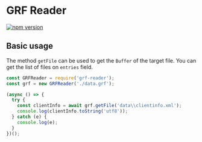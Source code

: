 # GRF Reader
[![npm version](https://badge.fury.io/js/grf-reader.svg)](https://www.npmjs.com/package/grf-reader)

## Basic usage
The method `getFile` can be used to get the `Buffer` of the target file.
You can get the list of files on `entries` field.

```js
const GRFReader = require('grf-reader');
const grf = new GRFReader('./data.grf');

(async () => {
  try {
    const clientInfo = await grf.getFile('data\\clientinfo.xml');
    console.log(clientInfo.toString('utf8'));
  } catch (e) {
    console.log(e);
  }
})();
```

